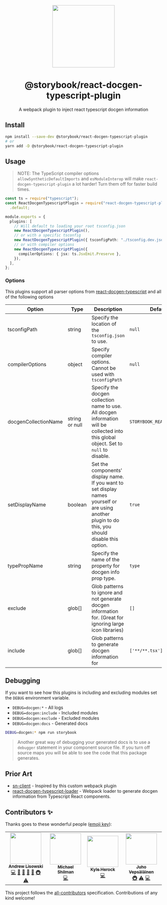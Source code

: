 <div align="center">
  <img  height="200"
    src="https://upload.wikimedia.org/wikipedia/commons/thumb/a/a7/React-icon.svg/512px-React-icon.svg.png">
  <h1>@storybook/react-docgen-typescript-plugin</h1>
  <p>A webpack plugin to inject react typescript docgen information</p>
</div>

## Install

```sh
npm install --save-dev @storybook/react-docgen-typescript-plugin
# or
yarn add -D @storybook/react-docgen-typescript-plugin
```

## Usage

> NOTE: The TypeScript compiler options `allowSyntheticDefaultImports` and `esModuleInterop` will make
> `react-docgen-typescript-plugin` a lot harder! Turn them off for faster build times.

```ts
const ts = require("typescript");
const ReactDocgenTypescriptPlugin = require("react-docgen-typescript-plugin")
  .default;

module.exports = {
  plugins: [
    // Will default to loading your root tsconfig.json
    new ReactDocgenTypescriptPlugin(),
    // or with a specific tsconfig
    new ReactDocgenTypescriptPlugin({ tsconfigPath: "./tsconfig.dev.json" }),
    // or with compiler options
    new ReactDocgenTypescriptPlugin({
      compilerOptions: { jsx: ts.JsxEmit.Preserve },
    }),
  ],
};
```

### Options

This plugins support all parser options from [react-docgen-typescript](https://github.com/styleguidist/react-docgen-typescript#parseroptions) and all of the following options

| Option               | Type           | Description                                                                                                                                         | Default                   |
| -------------------- | -------------- | --------------------------------------------------------------------------------------------------------------------------------------------------- | ------------------------- |
| tsconfigPath         | string         | Specify the location of the `tsconfig.json` to use.                                                                                                 | `null`                    |
| compilerOptions      | object         | Specify compiler options. Cannot be used with `tsconfigPath`                                                                                        | `null`                    |
| docgenCollectionName | string or null | Specify the docgen collection name to use. All docgen information will be collected into this global object. Set to `null` to disable.              | `STORYBOOK_REACT_CLASSES` |
| setDisplayName       | boolean        | Set the components' display name. If you want to set display names yourself or are using another plugin to do this, you should disable this option. | `true`                    |
| typePropName         | string         | Specify the name of the property for docgen info prop type.                                                                                         | `type`                    |
| exclude              | glob[]         | Glob patterns to ignore and not generate docgen information for. (Great for ignoring large icon libraries)                                          | `[]`                      |
| include              | glob[]         | Glob patterns to generate docgen information for                                                                                                    | `['**/**.tsx']`           |

## Debugging

If you want to see how this plugins is including and excluding modules set the `DEBUG` environment variable.

- `DEBUG=docgen:*` - All logs
- `DEBUG=docgen:include` - Included modules
- `DEBUG=docgen:exclude` - Excluded modules
- `DEBUG=docgen:docs` - Generated docs

```bash
DEBUG=docgen:* npm run storybook
```

> Another great way of debugging your generated docs is to use a `debugger` statement in your component source file.
> If you turn off source maps you will be able to see the code that this package generates.

## Prior Art

- [sn-client](https://github.com/SenseNet/sn-client/) - Inspired by this custom webpack plugin
- [react-docgen-typescript-loader](https://github.com/strothj/react-docgen-typescript-loader/) - Webpack loader to generate docgen information from Typescript React components.

## Contributors ✨

Thanks goes to these wonderful people ([emoji key](https://allcontributors.org/docs/en/emoji-key)):

<!-- ALL-CONTRIBUTORS-LIST:START - Do not remove or modify this section -->
<!-- prettier-ignore-start -->
<!-- markdownlint-disable -->
<table>
  <tr>
    <td align="center"><a href="http://hipstersmoothie.com/"><img src="https://avatars3.githubusercontent.com/u/1192452?v=4?s=100" width="100px;" alt=""/><br /><sub><b>Andrew Lisowski</b></sub></a><br /><a href="https://github.com/hipstersmoothie/react-docgen-typescript-plugin/commits?author=hipstersmoothie" title="Code">💻</a> <a href="#design-hipstersmoothie" title="Design">🎨</a> <a href="https://github.com/hipstersmoothie/react-docgen-typescript-plugin/commits?author=hipstersmoothie" title="Documentation">📖</a> <a href="#ideas-hipstersmoothie" title="Ideas, Planning, & Feedback">🤔</a> <a href="#maintenance-hipstersmoothie" title="Maintenance">🚧</a> <a href="#infra-hipstersmoothie" title="Infrastructure (Hosting, Build-Tools, etc)">🚇</a> <a href="https://github.com/hipstersmoothie/react-docgen-typescript-plugin/commits?author=hipstersmoothie" title="Tests">⚠️</a></td>
    <td align="center"><a href="http://shilman.net/"><img src="https://avatars2.githubusercontent.com/u/488689?v=4?s=100" width="100px;" alt=""/><br /><sub><b>Michael Shilman</b></sub></a><br /><a href="https://github.com/hipstersmoothie/react-docgen-typescript-plugin/commits?author=shilman" title="Code">💻</a></td>
    <td align="center"><a href="https://github.com/kherock"><img src="https://avatars.githubusercontent.com/u/4993980?v=4?s=100" width="100px;" alt=""/><br /><sub><b>Kyle Herock</b></sub></a><br /><a href="https://github.com/hipstersmoothie/react-docgen-typescript-plugin/commits?author=kherock" title="Code">💻</a></td>
    <td align="center"><a href="https://survivejs.com/"><img src="https://avatars.githubusercontent.com/u/166921?v=4?s=100" width="100px;" alt=""/><br /><sub><b>Juho Vepsäläinen</b></sub></a><br /><a href="#infra-bebraw" title="Infrastructure (Hosting, Build-Tools, etc)">🚇</a> <a href="https://github.com/hipstersmoothie/react-docgen-typescript-plugin/commits?author=bebraw" title="Tests">⚠️</a> <a href="https://github.com/hipstersmoothie/react-docgen-typescript-plugin/commits?author=bebraw" title="Code">💻</a></td>
  </tr>
</table>

<!-- markdownlint-restore -->
<!-- prettier-ignore-end -->

<!-- ALL-CONTRIBUTORS-LIST:END -->

This project follows the [all-contributors](https://github.com/all-contributors/all-contributors) specification. Contributions of any kind welcome!
